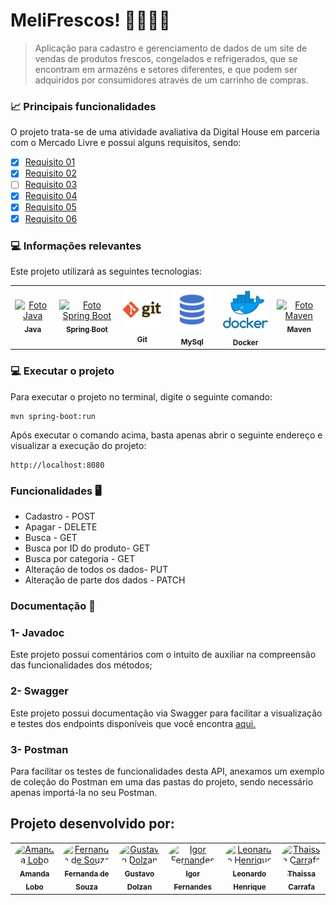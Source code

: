 # MeliFrescos! 🍅🌽🍓️🥬



> Aplicação para cadastro e gerenciamento de dados de um site de vendas de produtos frescos, congelados
> e refrigerados, que se encontram em armazéns e setores diferentes, e que podem ser adquiridos
> por consumidores através de um carrinho de compras.

### 📈 Principais funcionalidades

O projeto trata-se de uma atividade avaliativa da Digital House em parceria com o Mercado Livre e possui alguns
requisitos, sendo:

- [x] [Requisito 01](https://drive.google.com/file/d/1C3kwNKrb268XF72Eg5eNaJJRWw8bpAj8/view)
- [x] [Requisito 02](https://drive.google.com/file/d/1l3MbG5fgXbjB2aV99BjM0mGMvlyM2w1O/view)
- [ ] [Requisito 03](https://drive.google.com/file/d/1jk8oMGu2GSQ0TGDeQpOmm6TgLnduLdRu/view)
- [x] [Requisito 04](https://drive.google.com/file/d/1hMVbIE-7DNwYQMv4giztbHB7br8NRb0A/view)
- [x] [Requisito 05](https://drive.google.com/file/d/1dX8OgvDhN4ZXY7KYkuxoRZ3ULQTh1IFB/view)
- [x] [Requisito 06](https://drive.google.com/file/d/1oCmOB4kERXa_M6TacviyW_s_xD7NPsjw/view?usp=share_link)

### 💻 Informações relevantes

Este projeto utilizará as seguintes tecnologias:

<table>
  <tr>
    <td align="center">
      <a href="#">
        <img src="https://img.shields.io/badge/Java-ED8B00?style=for-the-badge&logo=java&logoColor=white" width="100px;" alt="Foto Java"/><br>
        <sub>
          <b> Java </b>
        </sub>
      </a>
    </td>
    <td align="center">
      <a href="#">
        <img src="https://img.shields.io/badge/Spring_Boot-F2F4F9?style=for-the-badge&logo=spring-boot" width="100px;" alt="Foto Spring Boot"/><br>
        <sub>
          <b>Spring Boot</b>
        </sub>
      </a>
    </td>
 <td align="center">
      <a href="#">
        <img src="https://raw.githubusercontent.com/github/explore/master/topics/git/git.png" width="100px;" alt="Foto Spring Boot"/><br>
        <sub>
          <b>Git</b>
        </sub>
      </a>
    </td>
 <td align="center">
      <a href="#">
        <img src="https://raw.githubusercontent.com/github/explore/master/topics/sql/sql.png" width="100px;" alt="Foto Sql"/><br>
        <sub>
          <b>MySql</b>
        </sub>
      </a>
    </td>
 <td align="center">
      <a href="#">
        <img src="https://raw.githubusercontent.com/github/explore/master/topics/docker/docker.png" width="100px;" alt="Docker"/><br>
        <sub>
          <b>Docker</b>
        </sub>
      </a>
    </td>
    <td align="center">
      <a href="#">
        <img src="https://img.shields.io/badge/apache_maven-C71A36?style=for-the-badge&logo=apachemaven&logoColor=white" width="100px;" alt="Foto Maven"/><br>
        <sub>
          <b>Maven</b>
        </sub>
      </a>
    </td>
  </tr>
</table>

### 💻 Executar o projeto


Para executar o projeto no terminal, digite o seguinte comando:

```shell script
mvn spring-boot:run 
```

Após executar o comando acima, basta apenas abrir o seguinte endereço e visualizar a execução do projeto:

```
http://localhost:8080
```

### Funcionalidades  🖥
- Cadastro - POST
- Apagar - DELETE
- Busca - GET
- Busca por ID do produto- GET
- Busca por categoria - GET
- Alteração de todos os dados- PUT
- Alteração de parte dos dados - PATCH

### Documentação   📩

### 1- Javadoc

Este projeto possui comentários com o intuito de auxiliar na compreensão das funcionalidades dos métodos;

### 2- Swagger

Este projeto possui documentação via Swagger para facilitar a visualização e testes dos endpoints disponíveis que você encontra [aqui.](http://localhost:8080/swagger-ui/index.html#/fresh-products-controller/getAllProductsAnnoucement)

### 3- Postman

Para facilitar os testes de funcionalidades desta API, anexamos um exemplo de coleção do Postman em uma das pastas do projeto, sendo necessário apenas importá-la no seu Postman.



## Projeto desenvolvido por:
<table>
<tr>
<td align="center"><a href="https://github.com/amanda-lobo1"><img style="border-radius: 50%;" src="https://github.com/amanda-lobo1.png" width="100px;" alt="Amanda Lobo"/><br /><sub><b>Amanda Lobo</b></sub></a><br/></td>
<td align="center"><a href="https://github.com/fernandaadesouza"><img style="border-radius: 50%;" src="https://github.com/fernandaadesouza.png" width="100px;" alt="Fernanda de Souza"/><br /><sub><b>Fernanda de Souza</b></sub></a><br/></td>
<td align="center"><a href="https://github.com/gugadolzan"><img style="border-radius: 50%;" src="https://github.com/gugadolzan.png" width="100px;" alt="Gustavo Dolzan"/><br /><sub><b>Gustavo Dolzan</b></sub></a><br/></td> 
<td align="center"><a href="https://github.com/IgorFernandesMeli"><img style="border-radius: 50%;" src="https://github.com/IgorFernandesMeli.png" width="100px;" alt="Igor Fernandes"/><br /><sub><b>Igor Fernandes</b></sub></a><br/></td>
<td align="center"><a href="https://github.com/eliHC"><img style="border-radius: 50%;" src="https://github.com/eliHC.png" width="100px;" alt="Leonardo Henrique"/><br /><sub><b>Leonardo Henrique</b></sub></a><br/></td>
<td align="center"><a href="https://github.com/thaissacarrafa"><img style="border-radius: 50%;" src="https://github.com/thaissacarrafa.png" width="100px;" alt="Thaissa Carrafa"/><br /><sub><b>Thaissa Carrafa</b></sub></a><br/></td>
</table>
